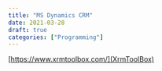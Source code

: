 ```yaml
---
title: "MS Dynamics CRM"
date: 2021-03-28
draft: true
categories: ["Programming"]
---
```

[https://www.xrmtoolbox.com/](XrmToolBox)